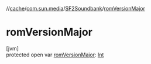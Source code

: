 //[cache](../../../index.md)/[com.sun.media](../index.md)/[SF2Soundbank](index.md)/[romVersionMajor](rom-version-major.md)

# romVersionMajor

[jvm]\
protected open var [romVersionMajor](rom-version-major.md): [Int](https://kotlinlang.org/api/latest/jvm/stdlib/kotlin/-int/index.html)
